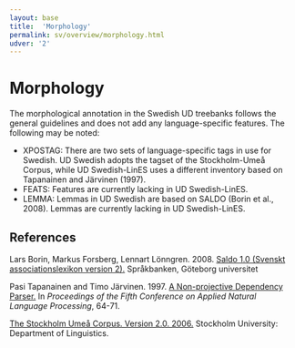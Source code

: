 ```yaml
---
layout: base
title:  'Morphology'
permalink: sv/overview/morphology.html
udver: '2'
---
```


# Morphology

The morphological annotation in the Swedish UD treebanks follows the general guidelines and does not add any language-specific features. The following may be noted:

* XPOSTAG: There are two sets of language-specific tags in use for Swedish. UD Swedish adopts the tagset of the Stockholm-Umeå Corpus, while UD Swedish-LinES uses a different inventory based on Tapanainen and Järvinen (1997).
* FEATS: Features are currently lacking in UD Swedish-LinES.
* LEMMA: Lemmas in UD Swedish are based on SALDO (Borin et al., 2008). Lemmas are currently lacking in UD Swedish-LinES.

## References


Lars Borin, Markus Forsberg, Lennart Lönngren. 2008. [Saldo 1.0 (Svenskt associationslexikon version 2).](http://spraakbanken.gu.se/personal/markus/publications/saldo_1.0.pdf) Språkbanken, Göteborg universitet

Pasi Tapanainen and Timo Järvinen. 1997. [A Non-projective Dependency Parser.](http://dx.doi.org/10.3115/974557.974568) In _Proceedings of the Fifth Conference on Applied Natural Language Processing_, 64-71.

[The Stockholm Umeå Corpus. Version 2.0. 2006.](http://www.ling.su.se/english/nlp/corpora-and-resources/suc/stockholm-ume%C3%A5-corpus-suc-1.14045)
Stockholm University: Department of Linguistics.
